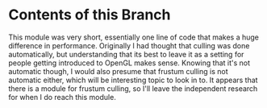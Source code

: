 # Contents of this Branch
This module was very short, essentially one line of code that makes a huge difference in performance. Originally I had thought that culling was done automatically, but understanding that its best to leave it as a setting for people getting introduced to OpenGL makes sense. Knowing that it's not automatic though, I would also presume that frustum culling is not automatic either, which will be interesting topic to look in to. It appears that there is a module for frustum culling, so I'll leave the independent research for when I do reach this module.
